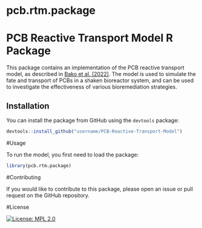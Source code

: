 # pcb.rtm.package
# PCB Reactive Transport Model R Package

This package contains an implementation of the PCB reactive transport model, as described in [Bako et al. (2022)](https://doi.org/10.1021/acs.est.2c01043). The model is used to simulate the fate and transport of PCBs in a shaken bioreactor system, and can be used to investigate the effectiveness of various bioremediation strategies.

## Installation

You can install the package from GitHub using the `devtools` package:

```r
devtools::install_github("username/PCB-Reactive-Transport-Model")
```

#Usage

To run the model, you first need to load the package:

```r
library(pcb.rtm.package)
```

#Contributing

If you would like to contribute to this package, please open an issue or pull request on the GitHub repository.

#License

[![License: MPL 2.0](https://img.shields.io/badge/License-MPL%202.0-brightgreen.svg)](https://opensource.org/licenses/MPL-2.0)
